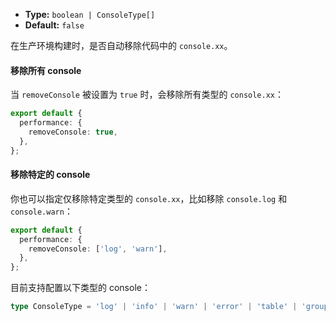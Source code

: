 - **Type:** `boolean | ConsoleType[]`
- **Default:** `false`

在生产环境构建时，是否自动移除代码中的 `console.xx`。

#### 移除所有 console

当 `removeConsole` 被设置为 `true` 时，会移除所有类型的 `console.xx`：

```ts
export default {
  performance: {
    removeConsole: true,
  },
};
```

#### 移除特定的 console

你也可以指定仅移除特定类型的 `console.xx`，比如移除 `console.log` 和 `console.warn`：

```ts
export default {
  performance: {
    removeConsole: ['log', 'warn'],
  },
};
```

目前支持配置以下类型的 console：

```ts
type ConsoleType = 'log' | 'info' | 'warn' | 'error' | 'table' | 'group';
```
